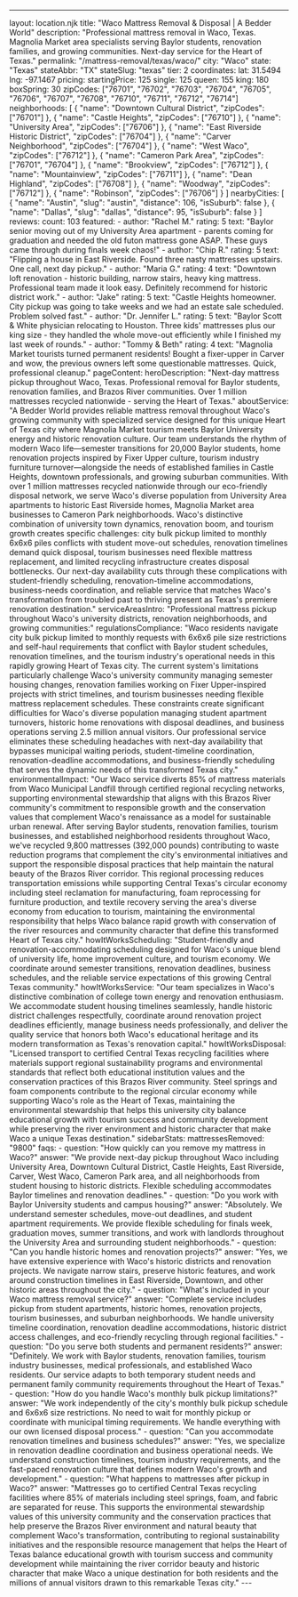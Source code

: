 ---
layout: location.njk
title: "Waco Mattress Removal & Disposal | A Bedder World"
description: "Professional mattress removal in Waco, Texas. Magnolia Market area specialists serving Baylor students, renovation families, and growing communities. Next-day service for the Heart of Texas."
permalink: "/mattress-removal/texas/waco/"
city: "Waco" state: "Texas" stateAbbr: "TX" stateSlug: "texas" tier: 2 coordinates: lat: 31.5494 lng: -97.1467 pricing: startingPrice: 125 single: 125 queen: 155 king: 180 boxSpring: 30 zipCodes: ["76701", "76702", "76703", "76704", "76705", "76706", "76707", "76708", "76710", "76711", "76712", "76714"] neighborhoods: [ { "name": "Downtown Cultural District", "zipCodes": ["76701"] }, { "name": "Castle Heights", "zipCodes": ["76710"] }, { "name": "University Area", "zipCodes": ["76706"] }, { "name": "East Riverside Historic District", "zipCodes": ["76704"] }, { "name": "Carver Neighborhood", "zipCodes": ["76704"] }, { "name": "West Waco", "zipCodes": ["76712"] }, { "name": "Cameron Park Area", "zipCodes": ["76701", "76704"] }, { "name": "Brookview", "zipCodes": ["76712"] }, { "name": "Mountainview", "zipCodes": ["76711"] }, { "name": "Dean Highland", "zipCodes": ["76708"] }, { "name": "Woodway", "zipCodes": ["76712"] }, { "name": "Robinson", "zipCodes": ["76706"] } ] nearbyCities: [ { "name": "Austin", "slug": "austin", "distance": 106, "isSuburb": false }, { "name": "Dallas", "slug": "dallas", "distance": 95, "isSuburb": false } ] reviews: count: 103 featured: - author: "Rachel M." rating: 5 text: "Baylor senior moving out of my University Area apartment - parents coming for graduation and needed the old futon mattress gone ASAP. These guys came through during finals week chaos!" - author: "Chip R." rating: 5 text: "Flipping a house in East Riverside. Found three nasty mattresses upstairs. One call, next day pickup." - author: "Maria G." rating: 4 text: "Downtown loft renovation - historic building, narrow stairs, heavy king mattress. Professional team made it look easy. Definitely recommend for historic district work." - author: "Jake" rating: 5 text: "Castle Heights homeowner. City pickup was going to take weeks and we had an estate sale scheduled. Problem solved fast." - author: "Dr. Jennifer L." rating: 5 text: "Baylor Scott & White physician relocating to Houston. Three kids' mattresses plus our king size - they handled the whole move-out efficiently while I finished my last week of rounds." - author: "Tommy & Beth" rating: 4 text: "Magnolia Market tourists turned permanent residents! Bought a fixer-upper in Carver and wow, the previous owners left some questionable mattresses. Quick, professional cleanup." pageContent: heroDescription: "Next-day mattress pickup throughout Waco, Texas. Professional removal for Baylor students, renovation families, and Brazos River communities. Over 1 million mattresses recycled nationwide - serving the Heart of Texas." aboutService: "A Bedder World provides reliable mattress removal throughout Waco's growing community with specialized service designed for this unique Heart of Texas city where Magnolia Market tourism meets Baylor University energy and historic renovation culture. Our team understands the rhythm of modern Waco life—semester transitions for 20,000 Baylor students, home renovation projects inspired by Fixer Upper culture, tourism industry furniture turnover—alongside the needs of established families in Castle Heights, downtown professionals, and growing suburban communities. With over 1 million mattresses recycled nationwide through our eco-friendly disposal network, we serve Waco's diverse population from University Area apartments to historic East Riverside homes, Magnolia Market area businesses to Cameron Park neighborhoods. Waco's distinctive combination of university town dynamics, renovation boom, and tourism growth creates specific challenges: city bulk pickup limited to monthly 6x6x6 piles conflicts with student move-out schedules, renovation timelines demand quick disposal, tourism businesses need flexible mattress replacement, and limited recycling infrastructure creates disposal bottlenecks. Our next-day availability cuts through these complications with student-friendly scheduling, renovation-timeline accommodations, business-needs coordination, and reliable service that matches Waco's transformation from troubled past to thriving present as Texas's premiere renovation destination." serviceAreasIntro: "Professional mattress pickup throughout Waco's university districts, renovation neighborhoods, and growing communities:" regulationsCompliance: "Waco residents navigate city bulk pickup limited to monthly requests with 6x6x6 pile size restrictions and self-haul requirements that conflict with Baylor student schedules, renovation timelines, and the tourism industry's operational needs in this rapidly growing Heart of Texas city. The current system's limitations particularly challenge Waco's university community managing semester housing changes, renovation families working on Fixer Upper-inspired projects with strict timelines, and tourism businesses needing flexible mattress replacement schedules. These constraints create significant difficulties for Waco's diverse population managing student apartment turnovers, historic home renovations with disposal deadlines, and business operations serving 2.5 million annual visitors. Our professional service eliminates these scheduling headaches with next-day availability that bypasses municipal waiting periods, student-timeline coordination, renovation-deadline accommodations, and business-friendly scheduling that serves the dynamic needs of this transformed Texas city." environmentalImpact: "Our Waco service diverts 85% of mattress materials from Waco Municipal Landfill through certified regional recycling networks, supporting environmental stewardship that aligns with this Brazos River community's commitment to responsible growth and the conservation values that complement Waco's renaissance as a model for sustainable urban renewal. After serving Baylor students, renovation families, tourism businesses, and established neighborhood residents throughout Waco, we've recycled 9,800 mattresses (392,000 pounds) contributing to waste reduction programs that complement the city's environmental initiatives and support the responsible disposal practices that help maintain the natural beauty of the Brazos River corridor. This regional processing reduces transportation emissions while supporting Central Texas's circular economy including steel reclamation for manufacturing, foam reprocessing for furniture production, and textile recovery serving the area's diverse economy from education to tourism, maintaining the environmental responsibility that helps Waco balance rapid growth with conservation of the river resources and community character that define this transformed Heart of Texas city." howItWorksScheduling: "Student-friendly and renovation-accommodating scheduling designed for Waco's unique blend of university life, home improvement culture, and tourism economy. We coordinate around semester transitions, renovation deadlines, business schedules, and the reliable service expectations of this growing Central Texas community." howItWorksService: "Our team specializes in Waco's distinctive combination of college town energy and renovation enthusiasm. We accommodate student housing timelines seamlessly, handle historic district challenges respectfully, coordinate around renovation project deadlines efficiently, manage business needs professionally, and deliver the quality service that honors both Waco's educational heritage and its modern transformation as Texas's renovation capital." howItWorksDisposal: "Licensed transport to certified Central Texas recycling facilities where materials support regional sustainability programs and environmental standards that reflect both educational institution values and the conservation practices of this Brazos River community. Steel springs and foam components contribute to the regional circular economy while supporting Waco's role as the Heart of Texas, maintaining the environmental stewardship that helps this university city balance educational growth with tourism success and community development while preserving the river environment and historic character that make Waco a unique Texas destination." sidebarStats: mattressesRemoved: "9800" faqs: - question: "How quickly can you remove my mattress in Waco?" answer: "We provide next-day pickup throughout Waco including University Area, Downtown Cultural District, Castle Heights, East Riverside, Carver, West Waco, Cameron Park area, and all neighborhoods from student housing to historic districts. Flexible scheduling accommodates Baylor timelines and renovation deadlines." - question: "Do you work with Baylor University students and campus housing?" answer: "Absolutely. We understand semester schedules, move-out deadlines, and student apartment requirements. We provide flexible scheduling for finals week, graduation moves, summer transitions, and work with landlords throughout the University Area and surrounding student neighborhoods." - question: "Can you handle historic homes and renovation projects?" answer: "Yes, we have extensive experience with Waco's historic districts and renovation projects. We navigate narrow stairs, preserve historic features, and work around construction timelines in East Riverside, Downtown, and other historic areas throughout the city." - question: "What's included in your Waco mattress removal service?" answer: "Complete service includes pickup from student apartments, historic homes, renovation projects, tourism businesses, and suburban neighborhoods. We handle university timeline coordination, renovation deadline accommodations, historic district access challenges, and eco-friendly recycling through regional facilities." - question: "Do you serve both students and permanent residents?" answer: "Definitely. We work with Baylor students, renovation families, tourism industry businesses, medical professionals, and established Waco residents. Our service adapts to both temporary student needs and permanent family community requirements throughout the Heart of Texas." - question: "How do you handle Waco's monthly bulk pickup limitations?" answer: "We work independently of the city's monthly bulk pickup schedule and 6x6x6 size restrictions. No need to wait for monthly pickup or coordinate with municipal timing requirements. We handle everything with our own licensed disposal process." - question: "Can you accommodate renovation timelines and business schedules?" answer: "Yes, we specialize in renovation deadline coordination and business operational needs. We understand construction timelines, tourism industry requirements, and the fast-paced renovation culture that defines modern Waco's growth and development." - question: "What happens to mattresses after pickup in Waco?" answer: "Mattresses go to certified Central Texas recycling facilities where 85% of materials including steel springs, foam, and fabric are separated for reuse. This supports the environmental stewardship values of this university community and the conservation practices that help preserve the Brazos River environment and natural beauty that complement Waco's transformation, contributing to regional sustainability initiatives and the responsible resource management that helps the Heart of Texas balance educational growth with tourism success and community development while maintaining the river corridor beauty and historic character that make Waco a unique destination for both residents and the millions of annual visitors drawn to this remarkable Texas city." ---